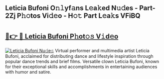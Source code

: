 ## Leticia Bufoni O𝚗𝚕yf𝚊ns L𝚎a𝚔ed N𝚞𝚍es - Part-2Zj P𝚑𝚘tos Vi𝚍𝚎o - H𝚘𝚝 Part L𝚎a𝚔s VFiBQ

# <h2><a href="http://kf6ga9.oniu.top/?m=Leticia+Bufoni">🔗👉 🔴 Leticia Bufoni P𝚑ot𝚘𝚜 V𝚒d𝚎o</a></h2>

[![Leticia Bufoni Nu𝚍e𝚜](https://i.imgur.com/0qMVB7G.gif)](http://kf6ga9.oniu.top/?m=Leticia+Bufoni)
Virtual performer and multimedia artist Leticia Bufoni, acclaimed for distributing dance and lifestyle inspiration through popular dance trends and brief films. Versatile clown Leticia Bufoni, known for their exceptional skills and accomplishments in entertaining audiences with humor and satire.  
